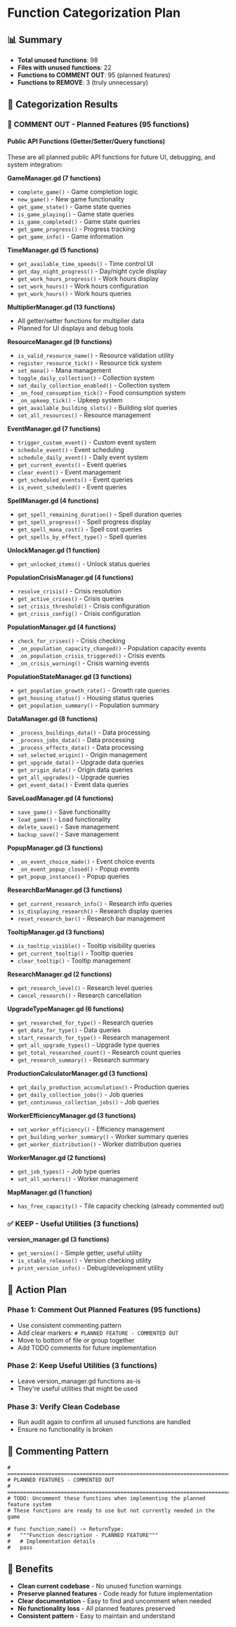 # Function Categorization Plan

## 📊 Summary
- **Total unused functions**: 98
- **Files with unused functions**: 22
- **Functions to COMMENT OUT**: 95 (planned features)
- **Functions to REMOVE**: 3 (truly unnecessary)

## 🎯 Categorization Results

### 💬 **COMMENT OUT - Planned Features (95 functions)**

#### **Public API Functions (Getter/Setter/Query functions)**
These are all planned public API functions for future UI, debugging, and system integration:

**GameManager.gd (7 functions)**
- `complete_game()` - Game completion logic
- `new_game()` - New game functionality  
- `get_game_state()` - Game state queries
- `is_game_playing()` - Game state queries
- `is_game_completed()` - Game state queries
- `get_game_progress()` - Progress tracking
- `get_game_info()` - Game information

**TimeManager.gd (5 functions)**
- `get_available_time_speeds()` - Time control UI
- `get_day_night_progress()` - Day/night cycle display
- `get_work_hours_progress()` - Work hours display
- `set_work_hours()` - Work hours configuration
- `get_work_hours()` - Work hours queries

**MultiplierManager.gd (13 functions)**
- All getter/setter functions for multiplier data
- Planned for UI displays and debug tools

**ResourceManager.gd (9 functions)**
- `is_valid_resource_name()` - Resource validation utility
- `register_resource_tick()` - Resource tick system
- `set_mana()` - Mana management
- `toggle_daily_collection()` - Collection system
- `set_daily_collection_enabled()` - Collection system
- `_on_food_consumption_tick()` - Food consumption system
- `_on_upkeep_tick()` - Upkeep system
- `get_available_building_slots()` - Building slot queries
- `set_all_resources()` - Resource management

**EventManager.gd (7 functions)**
- `trigger_custom_event()` - Custom event system
- `schedule_event()` - Event scheduling
- `schedule_daily_event()` - Daily event system
- `get_current_events()` - Event queries
- `clear_event()` - Event management
- `get_scheduled_events()` - Event queries
- `is_event_scheduled()` - Event queries

**SpellManager.gd (4 functions)**
- `get_spell_remaining_duration()` - Spell duration queries
- `get_spell_progress()` - Spell progress display
- `get_spell_mana_cost()` - Spell cost queries
- `get_spells_by_effect_type()` - Spell queries

**UnlockManager.gd (1 function)**
- `get_unlocked_items()` - Unlock status queries

**PopulationCrisisManager.gd (4 functions)**
- `resolve_crisis()` - Crisis resolution
- `get_active_crises()` - Crisis queries
- `set_crisis_threshold()` - Crisis configuration
- `get_crisis_config()` - Crisis configuration

**PopulationManager.gd (4 functions)**
- `check_for_crises()` - Crisis checking
- `_on_population_capacity_changed()` - Population capacity events
- `_on_population_crisis_triggered()` - Crisis events
- `_on_crisis_warning()` - Crisis warning events

**PopulationStateManager.gd (3 functions)**
- `get_population_growth_rate()` - Growth rate queries
- `get_housing_status()` - Housing status queries
- `get_population_summary()` - Population summary

**DataManager.gd (8 functions)**
- `_process_buildings_data()` - Data processing
- `_process_jobs_data()` - Data processing
- `_process_effects_data()` - Data processing
- `set_selected_origin()` - Origin management
- `get_upgrade_data()` - Upgrade data queries
- `get_origin_data()` - Origin data queries
- `get_all_upgrades()` - Upgrade queries
- `get_event_data()` - Event data queries

**SaveLoadManager.gd (4 functions)**
- `save_game()` - Save functionality
- `load_game()` - Load functionality
- `delete_save()` - Save management
- `backup_save()` - Save management

**PopupManager.gd (3 functions)**
- `_on_event_choice_made()` - Event choice events
- `_on_event_popup_closed()` - Popup events
- `get_popup_instance()` - Popup queries

**ResearchBarManager.gd (3 functions)**
- `get_current_research_info()` - Research info queries
- `is_displaying_research()` - Research display queries
- `reset_research_bar()` - Research bar management

**TooltipManager.gd (3 functions)**
- `is_tooltip_visible()` - Tooltip visibility queries
- `get_current_tooltip()` - Tooltip queries
- `clear_tooltip()` - Tooltip management

**ResearchManager.gd (2 functions)**
- `get_research_level()` - Research level queries
- `cancel_research()` - Research cancellation

**UpgradeTypeManager.gd (6 functions)**
- `get_researched_for_type()` - Research queries
- `get_data_for_type()` - Data queries
- `start_research_for_type()` - Research management
- `get_all_upgrade_types()` - Upgrade type queries
- `get_total_researched_count()` - Research count queries
- `get_research_summary()` - Research summary

**ProductionCalculatorManager.gd (3 functions)**
- `get_daily_production_accumulation()` - Production queries
- `get_daily_collection_jobs()` - Job queries
- `get_continuous_collection_jobs()` - Job queries

**WorkerEfficiencyManager.gd (3 functions)**
- `set_worker_efficiency()` - Efficiency management
- `get_building_worker_summary()` - Worker summary queries
- `get_worker_distribution()` - Worker distribution queries

**WorkerManager.gd (2 functions)**
- `get_job_types()` - Job type queries
- `set_all_workers()` - Worker management

**MapManager.gd (1 function)**
- `has_free_capacity()` - Tile capacity checking (already commented out)

### ✅ **KEEP - Useful Utilities (3 functions)**

**version_manager.gd (3 functions)**
- `get_version()` - Simple getter, useful utility
- `is_stable_release()` - Version checking utility  
- `print_version_info()` - Debug/development utility

## 🎯 **Action Plan**

### **Phase 1: Comment Out Planned Features (95 functions)**
- Use consistent commenting pattern
- Add clear markers: `# PLANNED FEATURE - COMMENTED OUT`
- Move to bottom of file or group together
- Add TODO comments for future implementation

### **Phase 2: Keep Useful Utilities (3 functions)**
- Leave version_manager.gd functions as-is
- They're useful utilities that might be used

### **Phase 3: Verify Clean Codebase**
- Run audit again to confirm all unused functions are handled
- Ensure no functionality is broken

## 📝 **Commenting Pattern**
```gdscript
# =============================================================================
# PLANNED FEATURES - COMMENTED OUT
# =============================================================================
# TODO: Uncomment these functions when implementing the planned feature system
# These functions are ready to use but not currently needed in the game

# func function_name() -> ReturnType:
# 	"""Function description - PLANNED FEATURE"""
# 	# Implementation details
# 	pass
```

## 🚀 **Benefits**
- **Clean current codebase** - No unused function warnings
- **Preserve planned features** - Code ready for future implementation
- **Clear documentation** - Easy to find and uncomment when needed
- **No functionality loss** - All planned features preserved
- **Consistent pattern** - Easy to maintain and understand
